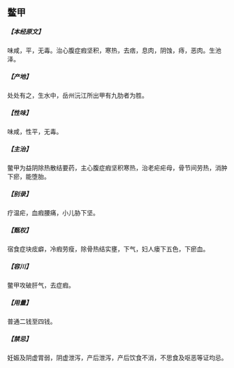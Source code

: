 ## 鳖甲

##### 【本经原文】
味咸，平，无毒。治心腹症瘕坚积，寒热，去痞，息肉，阴蚀，痔，恶肉。生池泽。
##### 【产地】
处处有之，生水中，岳州沅江所出甲有九肋者为胜。
##### 【性味】
味咸，性平，无毒。
##### 【主治】
鳖甲为益阴除热散结要药，主心腹症瘕坚积寒热，治老疟疟母，骨节间劳热，消肿下瘀，能堕胎。
##### 【别录】
疗温疟，血瘕腰痛，小儿胁下坚。
##### 【甄权】
宿食症块痃癖，冷瘕劳瘦，除骨热结实壅，下气，妇人瘘下五色，下瘀血。
##### 【容川】
鳖甲攻破肝气，去症瘕。
##### 【用量】
普通二钱至四钱。
##### 【禁忌】
妊娠及阴虚胃弱，阴虚泄泻，产后泄泻，产后饮食不消，不思食及呕恶等证均忌。